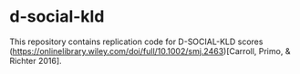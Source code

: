 # d-social-kld

This repository contains replication code for D-SOCIAL-KLD scores (https://onlinelibrary.wiley.com/doi/full/10.1002/smj.2463)[Carroll, Primo, & Richter 2016].

